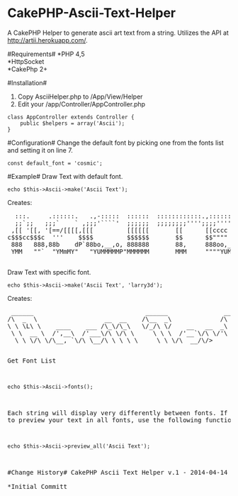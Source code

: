 CakePHP-Ascii-Text-Helper
=========================

A CakePHP Helper to generate ascii art text from a string. Utilizes the API at http://artii.herokuapp.com/. 

#Requirements#
*PHP 4,5<br />
*HttpSocket<br />
*CakePhp 2+

#Installation#
1. Copy AsciiHelper.php to /App/View/Helper
2. Edit your /app/Controller/AppController.php

```
class AppController extends Controller {
	public $helpers = array('Ascii');
}
```

#Configuration#
Change the default font by picking one from the fonts list and setting it on line 7.
```
const default_font = 'cosmic';
```

#Example#
Draw Text with default font. 
```
echo $this->Ascii->make('Ascii Text');
```
Creates:
<pre>
  :::.     .::::::.   .,-:::::  ::::::  ::::::::::::.,::::::    .,::      .:::::::::::::
  ;;`;;   ;;;`    ` ,;;;'````'  ;;;;;;  ;;;;;;;;'''';;;;''''    `;;;,  .,;; ;;;;;;;;''''
 ,[[ '[[, '[==/[[[[,[[[         [[[[[[       [[      [[cccc       '[[,,[['       [[     
c$$$cc$$$c  '''    $$$$         $$$$$$       $$      $$""""        Y$$$P         $$     
 888   888,88b    dP`88bo,__,o, 888888       88,     888oo,__    oP"``"Yo,       88,    
 YMM   ""`  "YMmMY"   "YUMMMMMP"MMMMMM       MMM     """"YUMMM,m"       "Mm,     MMM  
 </pre> 

Draw Text with specific font. 
```
echo $this->Ascii->make('Ascii Text', 'larry3d');
```
Creates:
<pre>
 ______                              ______               __      
/\  _  \                  __  __    /\__  _\             /\ \__   
\ \ \L\ \    ____    ___ /\_\/\_\   \/_/\ \/    __   __  _\ \ ,_\  
 \ \  __ \  /',__\  /'___\/\ \/\ \     \ \ \  /'__`\/\ \/'\ \ \/  
  \ \ \/\ \/\__, `\/\ \__/\ \ \ \ \     \ \ \/\  __/\/>  </\ \ \_ 
   \ \_\ \_\/\____/\ \____\\ \_\ \_\     \ \_\ \____\/\_/\_\\ \__\
    \/_/\/_/\/___/  \/____/ \/_/\/_/      \/_/\/____/\//\/_/ \/__/
 </pre> 

Get Font List
```
echo $this->Ascii->fonts();
```

Each string will display very differently between fonts. If you wish to preview your text in all fonts, use the following function.
```
echo $this->Ascii->preview_all('Ascii Text');
```


#Change History#
CakePHP Ascii Text Helper v.1 - 2014-04-14<br />
*Initial Committ
